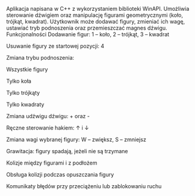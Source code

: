 Aplikacja napisana w C++ z wykorzystaniem biblioteki WinAPI. Umożliwia sterowanie dźwigiem oraz manipulację figurami geometrycznymi (koło, trójkąt, kwadrat). Użytkownik może dodawać figury, zmieniać ich wagę, ustawiać tryb podnoszenia oraz przemieszczać magnes dźwigu.
Funkcjonalności
Dodawanie figur: 1 – koło, 2 – trójkąt, 3 – kwadrat

Usuwanie figury ze startowej pozycji: 4

Zmiana trybu podnoszenia:

Wszystkie figury

Tylko koła

Tylko trójkąty

Tylko kwadraty

Zmiana udźwigu dźwigu: + oraz -

Ręczne sterowanie hakiem: ↑ i ↓

Zmiana wagi wybranej figury: W – zwiększ, S – zmniejsz

Grawitacja: figury spadają, jeżeli nie są trzymane

Kolizje między figurami i z podłożem

Obsługa kolizji podczas opuszczania figury

Komunikaty błędów przy przeciążeniu lub zablokowaniu ruchu
